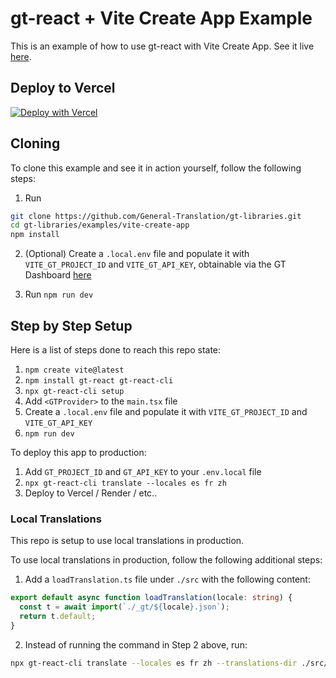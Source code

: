 # gt-react + Vite Create App Example

This is an example of how to use gt-react with Vite Create App. See it live [here](https://example-vite-create-app.vercel.app/).

## Deploy to Vercel

[![Deploy with Vercel](https://vercel.com/button)](https://vercel.com/new/clone?repository-url=https://github.com/General-Translation/gt-libraries/tree/main/examples/vite-create-app)

## Cloning

To clone this example and see it in action yourself, follow the following steps:

1. Run

```bash
git clone https://github.com/General-Translation/gt-libraries.git
cd gt-libraries/examples/vite-create-app
npm install
```

2. (Optional) Create a `.local.env` file and populate it with `VITE_GT_PROJECT_ID` and `VITE_GT_API_KEY`, obtainable via the GT Dashboard [here](https://generaltranslation.com/dashboard)

3. Run `npm run dev`

## Step by Step Setup

Here is a list of steps done to reach this repo state:

1. `npm create vite@latest`
2. `npm install gt-react gt-react-cli`
3. `npx gt-react-cli setup`
4. Add `<GTProvider>` to the `main.tsx` file
5. Create a `.local.env` file and populate it with `VITE_GT_PROJECT_ID` and `VITE_GT_API_KEY`
6. `npm run dev`

To deploy this app to production:

1. Add `GT_PROJECT_ID` and `GT_API_KEY` to your `.env.local` file
2. `npx gt-react-cli translate --locales es fr zh`
3. Deploy to Vercel / Render / etc..

### Local Translations

This repo is setup to use local translations in production.

To use local translations in production, follow the following additional steps:

1. Add a `loadTranslation.ts` file under `./src` with the following content:

```ts
export default async function loadTranslation(locale: string) {
  const t = await import(`./_gt/${locale}.json`);
  return t.default;
}
```

2. Instead of running the command in Step 2 above, run:

```bash
npx gt-react-cli translate --locales es fr zh --translations-dir ./src/_gt --no-publish
```
